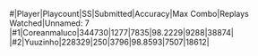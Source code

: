 #|Player|Playcount|SS|Submitted|Accuracy|Max Combo|Replays Watched|Unnamed: 7
|#1|Coreanmaluco|344730|1277|7835|98.2229|9288|38874|
|#2|Yuuzinho|228329|250|3796|98.8593|7507|18612|
